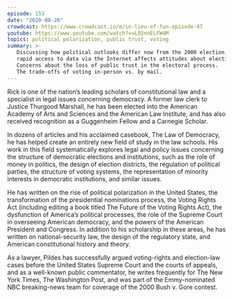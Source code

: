 ```yaml
---
episode: 153
date: "2020-08-26"
crowdcast: https://www.crowdcast.io/e/in-lieu-of-fun-episode-47
youtube: https://www.youtube.com/watch?v=LO2nnELFW4M
topics: political polarization, public trust, voting
summary: >-
   Discussing how political outlooks differ now from the 2000 election, and how
   rapid access to data via the Internet affects attitudes about elections.
   Concerns about the loss of public trust in the electoral process.
   The trade-offs of voting in-person vs. by mail.
---
```

Rick is one of the nation’s leading scholars of constitutional law and a
specialist in legal issues concerning democracy. A former law clerk to Justice
Thurgood Marshall, he has been elected into the American Academy of Arts and
Sciences and the American Law Institute, and has also received recognition as a
Guggenheim Fellow and a Carnegie Scholar.

In dozens of articles and his acclaimed casebook, The Law of Democracy, he has
helped create an entirely new field of study in the law schools. His work in
this field systematically explores legal and policy issues concerning the
structure of democratic elections and institutions, such as the role of money
in politics, the design of election districts, the regulation of political
parties, the structure of voting systems, the representation of minority
interests in democratic institutions, and similar issues.

He has written on the rise of political polarization in the United States, the
transformation of the presidential nominations process, the Voting Rights Act
(including editing a book titled The Future of the Voting Rights Act), the
dysfunction of America’s political processes, the role of the Supreme Court in
overseeing American democracy, and the powers of the American President and
Congress. In addition to his scholarship in these areas, he has written on
national-security law, the design of the regulatory state, and American
constitutional history and theory.

As a lawyer, Pildes has successfully argued voting-rights and election-law
cases before the United States Supreme Court and the courts of appeals, and as
a well-known public commentator, he writes frequently for The New York Times,
The Washington Post, and was part of the Emmy-nominated NBC breaking-news team
for coverage of the 2000 Bush v. Gore contest.
